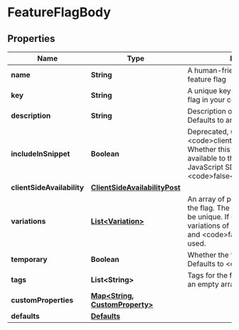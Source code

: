 

# FeatureFlagBody


## Properties

| Name | Type | Description | Notes |
|------------ | ------------- | ------------- | -------------|
|**name** | **String** | A human-friendly name for the feature flag |  |
|**key** | **String** | A unique key used to reference the flag in your code |  |
|**description** | **String** | Description of the feature flag. Defaults to an empty string. |  [optional] |
|**includeInSnippet** | **Boolean** | Deprecated, use &lt;code&gt;clientSideAvailability&lt;/code&gt;. Whether this flag should be made available to the client-side JavaScript SDK. Defaults to &lt;code&gt;false&lt;/code&gt;. |  [optional] |
|**clientSideAvailability** | [**ClientSideAvailabilityPost**](ClientSideAvailabilityPost.md) |  |  [optional] |
|**variations** | [**List&lt;Variation&gt;**](Variation.md) | An array of possible variations for the flag. The variation values must be unique. If omitted, two boolean variations of &lt;code&gt;true&lt;/code&gt; and &lt;code&gt;false&lt;/code&gt; will be used. |  [optional] |
|**temporary** | **Boolean** | Whether the flag is a temporary flag. Defaults to &lt;code&gt;true&lt;/code&gt;. |  [optional] |
|**tags** | **List&lt;String&gt;** | Tags for the feature flag. Defaults to an empty array. |  [optional] |
|**customProperties** | [**Map&lt;String, CustomProperty&gt;**](CustomProperty.md) |  |  [optional] |
|**defaults** | [**Defaults**](Defaults.md) |  |  [optional] |



